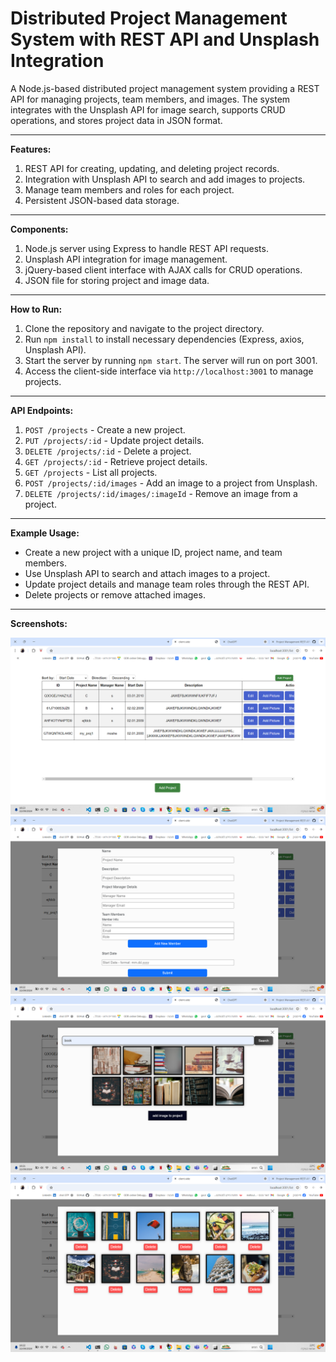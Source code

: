 # Distributed Project Management System with REST API and Unsplash Integration

A Node.js-based distributed project management system providing a REST API for managing projects, team members, and images. The system integrates with the Unsplash API for image search, supports CRUD operations, and stores project data in JSON format.

---

**Features:**
1. REST API for creating, updating, and deleting project records.
2. Integration with Unsplash API to search and add images to projects.
3. Manage team members and roles for each project.
4. Persistent JSON-based data storage.

---

**Components:**
1. Node.js server using Express to handle REST API requests.
2. Unsplash API integration for image management.
3. jQuery-based client interface with AJAX calls for CRUD operations.
4. JSON file for storing project and image data.

---

**How to Run:**
1. Clone the repository and navigate to the project directory.
2. Run `npm install` to install necessary dependencies (Express, axios, Unsplash API).
3. Start the server by running `npm start`. The server will run on port 3001.
4. Access the client-side interface via `http://localhost:3001` to manage projects.

---

**API Endpoints:**
1. `POST /projects` - Create a new project.
2. `PUT /projects/:id` - Update project details.
3. `DELETE /projects/:id` - Delete a project.
4. `GET /projects/:id` - Retrieve project details.
5. `GET /projects` - List all projects.
6. `POST /projects/:id/images` - Add an image to a project from Unsplash.
7. `DELETE /projects/:id/images/:imageId` - Remove an image from a project.

---

**Example Usage:**

- Create a new project with a unique ID, project name, and team members.
- Use Unsplash API to search and attach images to a project.
- Update project details and manage team roles through the REST API.
- Delete projects or remove attached images.

---

**Screenshots:**

![Projects table](https://github.com/Emelloul98/Project-Management-REST-API-with-Unsplash-Integration/blob/main/table.png)
![new project form](https://github.com/Emelloul98/Project-Management-REST-API-with-Unsplash-Integration/blob/main/project-form.png)
![Unsplash Image Search](https://github.com/Emelloul98/Project-Management-REST-API-with-Unsplash-Integration/blob/main/image-search.png)
![show project images](https://github.com/Emelloul98/Project-Management-REST-API-with-Unsplash-Integration/blob/main/project-images.png)
